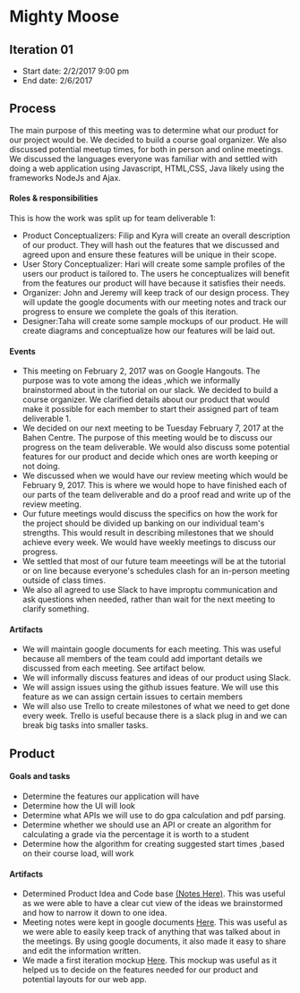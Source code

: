 # Mighty Moose

## Iteration 01

 * Start date: 2/2/2017 9:00 pm
 * End date: 2/6/2017

## Process

The main purpose of this meeting was to determine what our product for our project would be. We decided to build a course goal organizer. We also discussed potential meetup times, for both in person and online meetings. We discussed the languages everyone was familiar with and settled with doing a web application using Javascript, HTML,CSS, Java likely using the frameworks NodeJs and Ajax.

#### Roles & responsibilities

This is how the work was split up for team deliverable 1:
 * Product Conceptualizers: Filip and Kyra will create an overall description of our product. They will hash out the features that we discussed and agreed upon and ensure these features will be unique in their scope. 
 * User Story Conceptualizer: Hari will create some sample profiles of the users our product is tailored to. The users he conceptualizes will benefit from the features our product will have because it satisfies their needs.
 * Organizer: John and Jeremy will keep track of our design process. They will update the google documents with our meeting notes and track our progress to ensure we complete the goals of this iteration.
 * Designer:Taha will create some sample mockups of our product. He will create diagrams and conceptualize how our features will be laid out.

#### Events
  * This meeting on February 2, 2017 was on Google Hangouts. The purpose was to vote among the ideas ,which we informally brainstormed about in the tutorial on our slack. We decided to build a course organizer. We clarified details about our product that would make it possible for each member to start their assigned part of team deliverable 1.
  * We decided on our next meeting to be Tuesday February 7, 2017 at the Bahen Centre. The purpose of this meeting would be to discuss our progress on the team deliverable. We would also discuss some potential features for our product and decide which ones are worth keeping or not doing. 
  * We discussed when we would have our review meeting which would be February 9, 2017. This is where we would hope to have finished each of our parts of the team deliverable and do a proof read and write up of the review meeting. 
  * Our future meetings would discuss the specifics on how the work for the project should be divided up banking on our individual team's strengths. This would result in describing milestones that we should achieve every week. We would have weekly meetings to discuss our progress.  
  * We settled that most of our future team meeetings will  be at the tutorial or on line because everyone's schedules clash for an in-person meeting outside of class times.
  * We also all agreed to use Slack to have improptu communication and ask questions when needed, rather than wait for the next meeting to clarify something.

#### Artifacts
    
* We will maintain google documents for each meeting. This was useful because all members of the team could add important details we discussed from each meeting. See artifact below.
* We will informally discuss features and ideas of our product using Slack.
* We will assign issues using the github issues feature. We will use this feature as we can assign certain issues to certain members
* We will also use Trello to create milestones of what we need to get done every week. Trello is useful because there is a slack plug in and we can break big tasks into smaller tasks.

## Product

#### Goals and tasks

* Determine the features our application will have
* Determine how the UI will look
* Determine what APIs we will use to do gpa calculation and pdf parsing.
* Determine whether we should use an API or create an algorithm for calculating a grade via the percentage it is worth to a student
* Determine how the algorithm for creating suggested start times ,based on their course load, will work

#### Artifacts

* Determined Product Idea and Code base [(Notes Here)](https://docs.google.com/document/d/16WStC-LvLA7TRMHt6HLsg36zxYrUATyPOoTpAV7RrwE/edit?usp=sharingHere). This was useful as we were able to have a clear cut view of the ideas we brainstormed and how to narrow it down to one idea.
* Meeting notes were kept in google documents [Here](https://docs.google.com/document/d/1j4vA5vimymrt4uZKIJTnNMulQHtwNaPU9lpBt2W_QPc/edit). This was useful as we were able to easily keep track of anything that was talked about in the meetings. By using google documents, it also made it easy to share and edit the information written.
* We made a first iteration mockup [Here](https://marvelapp.com/2a3a6b6/screen/24775274). This mockup was useful as it helped us to decide on the features needed for our product and potential layouts for our web app.



